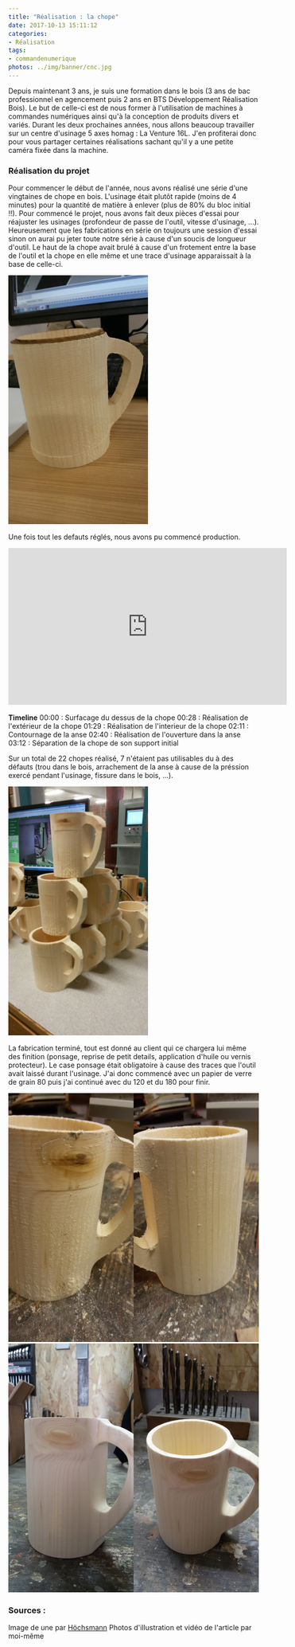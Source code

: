 ```yaml
---
title: "Réalisation : la chope"
date: 2017-10-13 15:11:12
categories:
- Réalisation
tags:
- commandenumerique
photos: ../img/banner/cnc.jpg
---
```


Depuis maintenant 3 ans, je suis une formation dans le bois (3 ans de bac professionnel en agencement puis 2 ans en BTS Développement Réalisation Bois). Le but de celle-ci est de nous former à l'utilisation de machines à commandes numériques ainsi qu'à la conception de produits divers et variés.
Durant les deux prochaines années, nous allons beaucoup travailler sur un centre d'usinage 5 axes homag : La Venture 16L. J'en profiterai donc pour vous partager certaines réalisations sachant qu'il y a une petite caméra fixée dans la machine.


### Réalisation du projet

Pour commencer le début de l'année, nous avons réalisé une série d'une vingtaines de chope en bois. L'usinage était plutôt rapide (moins de 4 minutes) pour la quantité de matière à enlever (plus de 80% du  bloc initial !!). Pour commencé le projet, nous avons fait deux pièces d'essai pour réajuster les usinages (profondeur de passe de l'outil, vitesse d'usinage, ...). Heureusement que les fabrications en série on toujours une session d'essai sinon on aurai pu jeter toute notre série à cause d'un soucis de longueur d'outil. Le haut de la chope avait brulé à cause d'un frotement entre la base de l'outil et la chope en elle même et une trace d'usinage apparaissait à la base de celle-ci.

<img src="../img/articles/chope/usinagedeffectueux.jpg" alt="Usinage déffectueux" style="height: 500px">

Une fois tout les defauts réglés, nous avons pu commencé production.

<iframe width="560" height="315" src="https://www.youtube.com/embed/3yHgas_f79E?rel=0&amp;showinfo=0" frameborder="0" allowfullscreen></iframe>

**Timeline**
00:00 : Surfacage du dessus de la chope
00:28 : Réalisation de l'extérieur de la chope
01:29 : Réalisation de l'interieur de la chope
02:11 : Contournage de la anse
02:40 : Réalisation de l'ouverture dans la anse
03:12 : Séparation de la chope de son support initial

Sur un total de 22 chopes réalisé, 7 n'étaient pas utilisables du à des défauts (trou dans le bois, arrachement de la anse à cause de la préssion exercé pendant l'usinage, fissure dans le bois, ...).

<img src="../img/articles/chope/tourdechope.jpg" alt="Résultat de la fabrication" style="height: 500px">

La fabrication terminé, tout est donné au client qui ce chargera lui même des finition (ponsage, reprise de petit details, application d'huile ou vernis protecteur). Le case ponsage était obligatoire à cause des traces que l'outil avait laissé durant l'usinage. J'ai donc commencé avec un papier de verre de grain 80 puis j'ai continué avec du 120 et du 180 pour finir.

<img src="../img/articles/chope/ponsage.jpg" alt="Avant ponsage / Après ponsage au 80" style="height: 500px">
<img src="../img/articles/chope/resultatfinal.jpg" alt="Après ponsage final" style="height: 500px">

### Sources :
Image de une par [Höchsmann](https://www.hoechsmann.com/)
Photos d'illustration et vidéo de l'article par moi-même
